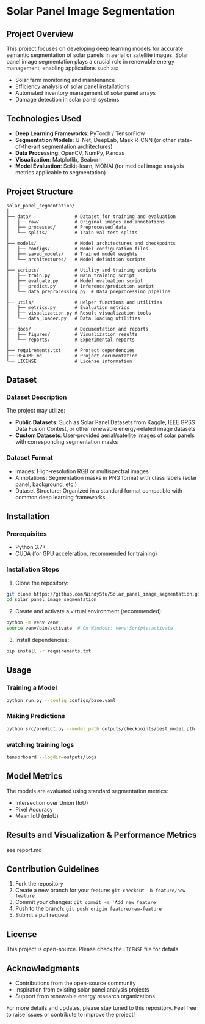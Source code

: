 # Solar Panel Image Segmentation

## Project Overview

This project focuses on developing deep learning models for accurate semantic segmentation of solar panels in aerial or satellite images. Solar panel image segmentation plays a crucial role in renewable energy management, enabling applications such as:
- Solar farm monitoring and maintenance
- Efficiency analysis of solar panel installations
- Automated inventory management of solar panel arrays
- Damage detection in solar panel systems

## Technologies Used

- **Deep Learning Frameworks**: PyTorch / TensorFlow
- **Segmentation Models**: U-Net, DeepLab, Mask R-CNN (or other state-of-the-art segmentation architectures)
- **Data Processing**: OpenCV, NumPy, Pandas
- **Visualization**: Matplotlib, Seaborn
- **Model Evaluation**: Scikit-learn, MONAI (for medical image analysis metrics applicable to segmentation)

## Project Structure

```
solar_panel_segmentation/
│
├── data/                # Dataset for training and evaluation
│   ├── raw/             # Original images and annotations
│   ├── processed/       # Preprocessed data
│   └── splits/          # Train-val-test splits
│
├── models/              # Model architectures and checkpoints
│   ├── configs/         # Model configuration files
│   ├── saved_models/    # Trained model weights
│   └── architectures/   # Model definition scripts
│
├── scripts/             # Utility and training scripts
│   ├── train.py         # Main training script
│   ├── evaluate.py      # Model evaluation script
│   ├── predict.py       # Inference/prediction script
│   └── data_preprocessing.py  # Data preprocessing pipeline
│
├── utils/               # Helper functions and utilities
│   ├── metrics.py       # Evaluation metrics
│   ├── visualization.py # Result visualization tools
│   └── data_loader.py   # Data loading utilities
│
├── docs/                # Documentation and reports
│   ├── figures/         # Visualization results
│   └── reports/         # Experimental reports
│
├── requirements.txt     # Project dependencies
├── README.md            # Project documentation
└── LICENSE              # License information
```

## Dataset

### Dataset Description
The project may utilize:
- **Public Datasets**: Such as Solar Panel Datasets from Kaggle, IEEE GRSS Data Fusion Contest, or other renewable energy-related image datasets
- **Custom Datasets**: User-provided aerial/satellite images of solar panels with corresponding segmentation masks

### Dataset Format
- Images: High-resolution RGB or multispectral images
- Annotations: Segmentation masks in PNG format with class labels (solar panel, background, etc.)
- Dataset Structure: Organized in a standard format compatible with common deep learning frameworks

## Installation

### Prerequisites
- Python 3.7+
- CUDA (for GPU acceleration, recommended for training)

### Installation Steps
1. Clone the repository:
```bash
git clone https://github.com/WindyStu/Solar_panel_image_segmentation.git
cd solar_panel_image_segmentation
```

2. Create and activate a virtual environment (recommended):
```bash
python -m venv venv
source venv/bin/activate  # On Windows: venv\Scripts\activate
```

3. Install dependencies:
```bash
pip install -r requirements.txt
```

## Usage

### Training a Model
```bash
python run.py --config configs/base.yaml 
```

### Making Predictions
```bash
python src/predict.py --model_path outputs/checkpoints/best_model.pth --test_dir data/testA --output_dir submissions/22211870121
```

### watching training logs
```bash
tensorboard --logdir=outputs/logs
```

## Model Metrics

The models are evaluated using standard segmentation metrics:
- Intersection over Union (IoU)
- Pixel Accuracy
- Mean IoU (mIoU)
 
## Results and Visualization & Performance Metrics
see report.md

## Contribution Guidelines

1. Fork the repository
2. Create a new branch for your feature: `git checkout -b feature/new-feature`
3. Commit your changes: `git commit -m 'Add new feature'`
4. Push to the branch: `git push origin feature/new-feature`
5. Submit a pull request

## License

This project is open-source. Please check the `LICENSE` file for details.

## Acknowledgments
- Contributions from the open-source community
- Inspiration from existing solar panel analysis projects
- Support from renewable energy research organizations

For more details and updates, please stay tuned to this repository. Feel free to raise issues or contribute to improve the project!